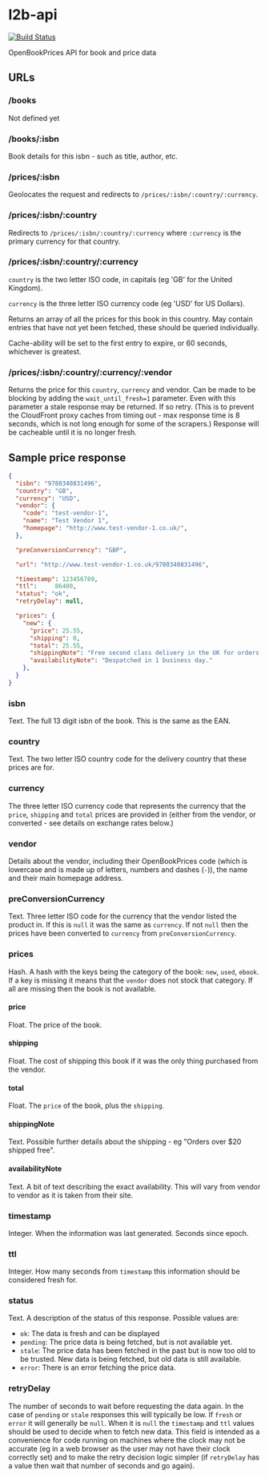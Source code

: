 # l2b-api

[![Build Status](https://secure.travis-ci.org/OpenBookPrices/openbookprices-api.png)](http://travis-ci.org/OpenBookPrices/openbookprices-api)

OpenBookPrices API for book and price data





## URLs

### /books

Not defined yet

### /books/:isbn

Book details for this isbn - such as title, author, etc.

### /prices/:isbn

Geolocates the request and redirects to `/prices/:isbn/:country/:currency`.

### /prices/:isbn/:country

Redirects to `/prices/:isbn/:country/:currency` where `:currency` is the primary currency for that country.

### /prices/:isbn/:country/:currency

`country` is the two letter ISO code, in capitals (eg 'GB' for the United Kingdom).

`currency` is the three letter ISO currency code (eg 'USD' for US Dollars).

Returns an array of all the prices for this book in this country. May contain entries that have not yet been fetched, these should be queried individually.

Cache-ability will be set to the first entry to expire, or 60 seconds, whichever is greatest.

### /prices/:isbn/:country/:currency/:vendor

Returns the price for this `country`, `currency` and vendor. Can be made to be blocking by adding the `wait_until_fresh=1` parameter. Even with this parameter a stale response may be returned. If so retry. (This is to prevent the CloudFront proxy caches from timing out - max response time is 8 seconds, which is not long enough for some of the scrapers.) Response will be cacheable until it is no longer fresh.

## Sample price response

``` json
{
  "isbn": "9780340831496",
  "country": "GB",
  "currency": "USD",
  "vendor": {
    "code": "test-vendor-1",
    "name": "Test Vendor 1",
    "homepage": "http://www.test-vendor-1.co.uk/",
  },

  "preConversionCurrency": "GBP",

  "url": "http://www.test-vendor-1.co.uk/9780340831496",

  "timestamp": 123456789,
  "ttl":     86400,
  "status": "ok",
  "retryDelay": null,

  "prices": {
    "new": {
      "price": 25.55,
      "shipping": 0,
      "total": 25.55,
      "shippingNote": "Free second class delivery in the UK for orders over £10",
      "availabilityNote": "Despatched in 1 business day."
    },
  }
}
```

### isbn

Text. The full 13 digit isbn of the book. This is the same as the EAN.

### country

Text. The two letter ISO country code for the delivery country that these prices are for.

### currency

The three letter ISO currency code that represents the currency that the `price`, `shipping` and `total` prices are provided in (either from the vendor, or converted - see details on exchange rates below.)

### vendor

Details about the vendor, including their OpenBookPrices code (which is lowercase and is made up of letters, numbers and dashes (`-`)), the name and their main homepage address.

### preConversionCurrency

Text. Three letter ISO code for the currency that the vendor listed the product in. If this is `null` it was the same as `currency`. If not `null` then the prices have been converted to `currency` from `preConversionCurrency`.

### prices

Hash. A hash with the keys being the category of the book: `new`, `used`, `ebook`. If a key is missing it means that the `vendor` does not stock that category. If all are missing then the book is not available.


#### price

Float. The price of the book.

#### shipping

Float. The cost of shipping this book if it was the only thing purchased from the vendor.

#### total

Float. The `price` of the book, plus the `shipping`.

#### shippingNote

Text. Possible further details about the shipping - eg "Orders over $20 shipped free".

#### availabilityNote

Text. A bit of text describing the exact availability. This will vary from vendor to vendor as it is taken from their site.

### timestamp

Integer. When the information was last generated. Seconds since epoch.

### ttl

Integer. How many seconds from `timestamp` this information should be considered fresh for.

### status

Text. A description of the status of this response. Possible values are:

- `ok`: The data is fresh and can be displayed
- `pending`: The price data is being fetched, but is not available yet.
- `stale`: The price data has been fetched in the past but is now too old to be trusted. New data is being fetched, but old data is still available.
- `error`: There is an error fetching the price data.

### retryDelay

The number of seconds to wait before requesting the data again. In the case of `pending` or `stale` responses this will typically be low. If `fresh` or `error` it will generally be `null`. When it is `null` the `timestamp` and `ttl` values should be used to decide when to fetch new data. This field is intended as a convenience for code running on machines where the clock may not be accurate (eg in a web browser as the user may not have their clock correctly set) and to make the retry decision logic simpler (if `retryDelay` has a value then wait that number of seconds and go again).
